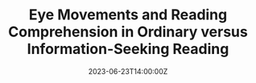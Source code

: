 ---
title: Eye Movements and Reading Comprehension in Ordinary versus Information-Seeking Reading

event: 2023 Workshop on Predicting Reading Comprehension from Eye Movements

location: University of Zurich
address:
  street:
  city: Zurich
  region: 
  postcode: 
  country: Switzerland

summary: An invited talk at the 2023 Workshop on Predicting Reading Comprehension from Eye Movements, discussing the latest advancements in the field.

date: '2023-06-23T14:00:00Z'
date_end: '2023-06-23T14:45:00Z'
all_day: false

publishDate: '2023-06-01T00:00:00Z'

authors: []
tags: []

featured: false

image:
  caption: 'Cover Slide'
  focal_point: Center

url_code: ''
url_pdf: ''
url_slides: ''
url_video: ''

slides: ''

projects: []
---